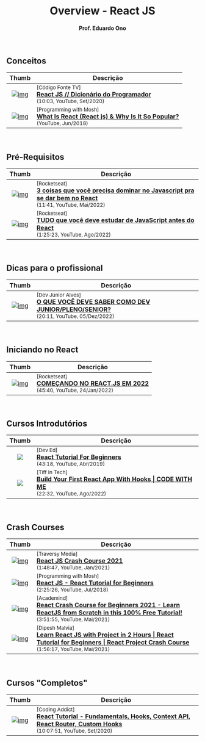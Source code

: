 &nbsp;

<h1 align="center">Overview - React JS</h1>

<h4 align="center">Prof. Eduardo Ono</h4>

&nbsp;

## Conceitos

| Thumb | Descrição |
| :-: | --- |
| [![img](https://img.youtube.com/vi/NhUr8cwDiiM/default.jpg)](https://www.youtube.com/watch?v=NhUr8cwDiiM) | <sup>[Código Fonte TV]</sup><br>[__React JS // Dicionário do Programador__](https://www.youtube.com/watch?v=NhUr8cwDiiM)<br><sub>(10:03, YouTube, Set/2020)</sub>
| [![img](https://img.youtube.com/vi/N3AkSS5hXMA/default.jpg)](https://www.youtube.com/watch?v=N3AkSS5hXMA) | <sup>[Programming with Mosh]</sup><br>[__What Is React (React js) & Why Is It So Popular?__](https://www.youtube.com/watch?v=N3AkSS5hXMA)<br><sub>(YouTube, Jun/2018)</sub>

&nbsp;

## Pré-Requisitos

| Thumb | Descrição |
| :-: | --- |
| [![img](https://img.youtube.com/vi/a2ni_JNvJYQ/default.jpg)](https://www.youtube.com/watch?v=a2ni_JNvJYQ) | <sup>[Rocketseat]</sup><br>[__3 coisas que você precisa dominar no Javascript pra se dar bem no React__](https://www.youtube.com/watch?v=a2ni_JNvJYQ)<br><sub>(11:41, YouTube, Mai/2022)</sub>
| [![img](https://img.youtube.com/vi/37SwqREHRGI/default.jpg)](https://www.youtube.com/watch?v=37SwqREHRGI) | <sup>[Rocketseat]</sup><br>[__TUDO que você deve estudar de JavaScript antes do React__](https://www.youtube.com/watch?v=37SwqREHRGI)<br><sub>(1:25:23, YouTube, Ago/2022)</sub>

&nbsp;

## Dicas para o profissional

| Thumb | Descrição |
| :-: | --- |
| [![img](https://img.youtube.com/vi/ySpPnhaa9GA/default.jpg)](https://www.youtube.com/watch?v=ySpPnhaa9GA) | <sup>[Dev Junior Alves]</sup><br>[__O QUE VOCÊ DEVE SABER COMO DEV JUNIOR/PLENO/SENIOR?__](https://www.youtube.com/watch?v=ySpPnhaa9GA)<br><sub>(20:11, YouTube, 05/Dez/2022)</sub>

&nbsp;

## Iniciando no React

| Thumb | Descrição |
| :-: | --- |
| [![img](https://img.youtube.com/vi/pDbcC-xSat4/default.jpg)](https://www.youtube.com/watch?v=pDbcC-xSat4) | <sup>[Rocketseat]</sup><br>[__COMEÇANDO NO REACT.JS EM 2022__](https://www.youtube.com/watch?v=pDbcC-xSat4)<br><sub>(45:40, YouTube, 24/Jan/2022)</sub>

&nbsp;

## Cursos Introdutórios

| Thumb | Descrição |
| :-: | --- |
| [![](https://img.youtube.com/vi/dGcsHMXbSOA/default.jpg)](https://www.youtube.com/watch?v=dGcsHMXbSOA) | <sup>[Dev Ed]</sup><br>[__React Tutorial For Beginners__](https://www.youtube.com/watch?v=dGcsHMXbSOA)<br><sub>(43:18, YouTube, Abr/2019)</sub>
| [![](https://img.youtube.com/vi/utjEOz3KqIg/default.jpg)](https://www.youtube.com/watch?v=utjEOz3KqIg) | <sup>[Tiff In Tech]</sup><br>[__Build Your First React App With Hooks \| CODE WITH ME__](https://www.youtube.com/watch?v=utjEOz3KqIg)<br><sub>(22:32, YouTube, Ago/2022)</sub>

&nbsp;

## Crash Courses

| Thumb | Descrição |
| :-: | --- |
| [![img](https://img.youtube.com/vi/w7ejDZ8SWv8/default.jpg)](https://www.youtube.com/watch?v=w7ejDZ8SWv8) | <sup>[Traversy Media]</sup><br>[__React JS Crash Course 2021__](https://www.youtube.com/watch?v=w7ejDZ8SWv8)<br><sub>(1:48:47, YouTube, Jan/2021)</sub>
[![img](https://img.youtube.com/vi/Ke90Tje7VS0/default.jpg)](https://www.youtube.com/watch?v=Ke90Tje7VS0) | <sup>[Programming with Mosh]</sup><br>[__React JS - React Tutorial for Beginners__](https://www.youtube.com/watch?v=Ke90Tje7VS0)<br><sub>(2:25:26, YouTube, Jul/2018)</sub>
| [![img](https://img.youtube.com/vi/Dorf8i6lCuk/default.jpg)](https://www.youtube.com/watch?v=Dorf8i6lCuk) | <sup>[Academind]</sup><br>[__React Crash Course for Beginners 2021 - Learn ReactJS from Scratch in this 100% Free Tutorial!__](https://www.youtube.com/watch?v=Dorf8i6lCuk)<br><sub>(3:51:55, YouTube, Mai/2021)</sub>
| [![img](https://img.youtube.com/vi/0riHps91AzE/default.jpg)](https://www.youtube.com/watch?v=0riHps91AzE) | <sup>[Dipesh Malvia]</sup><br>[__Learn React JS with Project in 2 Hours \| React Tutorial for Beginners \| React Project Crash Course__](https://www.youtube.com/watch?v=0riHps91AzE)<br><sub>(1:56:17, YouTube, Mai/2021)</sub>

&nbsp;

## Cursos "Completos"

| Thumb | Descrição |
| :-: | --- |
| [![img](https://img.youtube.com/vi/iZhV0bILFb0/default.jpg)](https://www.youtube.com/watch?v=iZhV0bILFb0) | <sup>[Coding Addict]</sup><br>[__React Tutorial - Fundamentals, Hooks, Context API, React Router, Custom Hooks__](https://www.youtube.com/watch?v=iZhV0bILFb0)<br><sub>(10:07:51, YouTube, Set/2020)</sub>

&nbsp;
